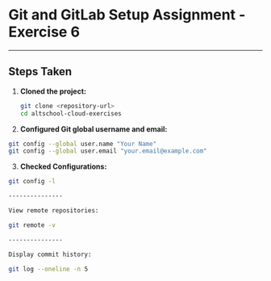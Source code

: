 # Git and GitLab Setup Assignment - Exercise 6

---

## Steps Taken

1. **Cloned the project:**

   ```bash
   git clone <repository-url>
   cd altschool-cloud-exercises
   ```

2. **Configured Git global username and email:**

```bash
git config --global user.name "Your Name"
git config --global user.email "your.email@example.com"

```

3. **Checked Configurations:**

```bash
git config -l

---------------

View remote repositories:

git remote -v

---------------

Display commit history:

git log --oneline -n 5



```
